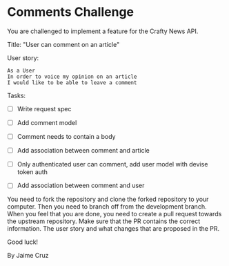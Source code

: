 # Comments Challenge
You are challenged to implement a feature for the Crafty News API.

Title: "User can comment on an article"

User story:
```
As a User
In order to voice my opinion on an article
I would like to be able to leave a comment
``` 
Tasks:
- [ ] Write request spec
- [ ] Add comment model
- [ ] Comment needs to contain a body
- [ ] Add association between comment and article
- [ ] Only authenticated user can comment, add user model with devise token auth
- [ ] Add association between comment and user


You need to fork the repository and clone the forked repository to your computer. Then you need to branch off from the development branch. When you feel that you are done, you need to create a pull request towards the upstream repository. Make sure that the PR contains the correct information. The user story and what changes that are proposed in the PR.



Good luck!

By Jaime Cruz
